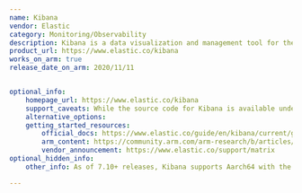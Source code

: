 ```yaml
---
name: Kibana
vendor: Elastic
category: Monitoring/Observability
description: Kibana is a data visualization and management tool for the Elastic Stack. It enables search, analysis, and protection of data through interactive dashboards, charts, and maps, while also providing management, monitoring, and security features for Elastic deployments.
product_url: https://www.elastic.co/kibana
works_on_arm: true
release_date_on_arm: 2020/11/11


optional_info:
    homepage_url: https://www.elastic.co/kibana
    support_caveats: While the source code for Kibana is available under multiple licenses (SSPL, Elastic License, and since September 2024, AGPLv3), the official releases distributed by Elastic are under the Elastic License, which includes usage restrictions for certain features and commercial deployments. Organizations using Kibana in production often need a commercial subscription for advanced features and official support from Elastic. Please see [this](https://www.elastic.co/pricing/faq/licensing).
    alternative_options:
    getting_started_resources:
        official_docs: https://www.elastic.co/guide/en/kibana/current/get-started.html
        arm_content: https://community.arm.com/arm-research/b/articles/posts/an-approach-to-edge-compute-observability-and-performance-monitoring
        vendor_announcement: https://www.elastic.co/support/matrix
optional_hidden_info:
    other_info: As of 7.10+ releases, Kibana supports Aarch64 with the same set of distributions as x86_64.

---
```

